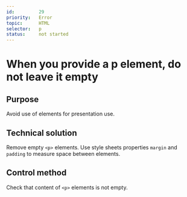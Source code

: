 ```yaml
---
id:         29
priority:   Error
topic:      HTML
selector:   p
status:     not started
---
```


# When you provide a p element, do not leave it empty

## Purpose

Avoid use of elements for presentation use.

## Technical solution

Remove empty `<p>` elements. Use style sheets properties `margin` and `padding` to measure space between elements.

## Control method

Check that content of `<p>` elements is not empty.

